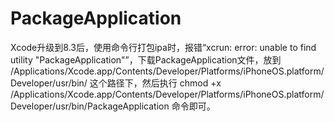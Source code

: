 # PackageApplication
Xcode升级到8.3后，使用命令行打包ipa时，报错“xcrun: error: unable to find utility "PackageApplication"”，下载PackageApplication文件，放到 /Applications/Xcode.app/Contents/Developer/Platforms/iPhoneOS.platform/Developer/usr/bin/ 这个路径下，然后执行 chmod +x /Applications/Xcode.app/Contents/Developer/Platforms/iPhoneOS.platform/Developer/usr/bin/PackageApplication 命令即可。
